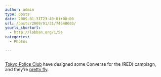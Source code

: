 ```yaml
---
author: admin
type: posts
date: 2009-01-31T23:49:01+00:00
url: /posts/2009/01/31/74648603/
yourls_shorturl:
  - http://lobban.org/i/5a
categories:
  - Photos

---
```

<div class="figure">
  <img src="https://lobban.org/wp-content/uploads/2011/06/n6SoNyvfPjehcswjDX4tdLLro1_500.jpg" alt="" />
</div>

[Tokyo Police Club][1] have designed some Converse for the (RED) campiagn, and they&#8217;re [pretty fly][2].[][3]

 [1]: http://tokyopoliceclub.com/
 [2]: http://www.complex.com/blogs/2009/01/08/converse-1hundred-tokyo-police-club-ct/
 [3]: http://www.complex.com/blogs/wp-content/uploads/2009/01/converse-close-up.jpg